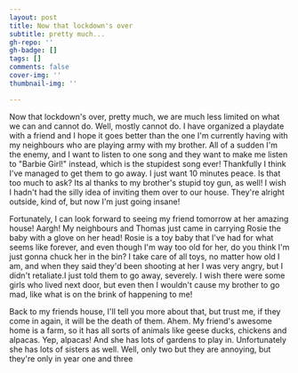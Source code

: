 ```yaml
---
layout: post
title: Now that lockdown's over
subtitle: pretty much...
gh-repo: ''
gh-badge: []
tags: []
comments: false
cover-img: ''
thumbnail-img: ''

---
```

Now that lockdown's over, pretty much, we are much less limited on what we can and cannot do. Well, mostly cannot do. I have organized a playdate with a friend and I hope it goes better than the one I'm currently having with my neighbours who are playing army with my brother. All of a sudden I'm the enemy, and I want to listen to one song and they want to make me listen to "Barbie Girl!" instead, which is the stupidest song ever! Thankfully I think I've managed to get them to go away. I just want 10 minutes peace. Is that too much to ask? Its al thanks to my brother's stupid toy gun, as well! I wish I hadn't had the silly idea of inviting them over to our house. They're alright outside, kind of, but now I'm just going insane! 

Fortunately, I can look forward to seeing my friend tomorrow at her amazing house! Aargh! My neighbours and Thomas just came in carrying Rosie the baby with a glove on her head! Rosie is a toy baby that I've had for what seems like forever, and even though I'm way too old for her, do you think I'm just gonna chuck her in the bin? I take care of all toys, no matter how old I am, and when they said they'd been shooting at her I was very angry, but I didn't retaliate.I just told them to go away, severely. I wish there were some girls who lived next door, but even then I wouldn't cause my brother to go mad, like what is on the brink of happening to me!

Back to my friends house, I'll tell you more about that, but trust me, if they come in again, it will be the death of them. Ahem. My friend's awesome home is a farm, so it has all sorts of animals like geese ducks, chickens and alpacas. Yep, alpacas! And she has lots of gardens to play in. Unfortunately she has lots of sisters as well. Well, only two but they are annoying, but they're only in year one and three